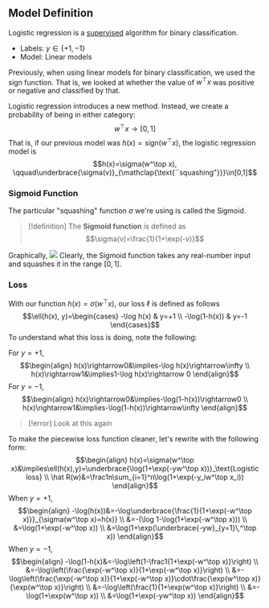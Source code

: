 ## Model Definition
Logistic regression is a [supervised](Supervised%20Learning.md) algorithm for binary classification. 

- Labels: $y\in\{+1,-1\}$
- Model: Linear models

Previously, when using linear models for binary classification, we used the $\mathrm{sign}$ function. That is, we looked at whether the value of $w^\top x$ was positive or negative and classified by that.

Logistic regression introduces a new method. Instead, we create a probability of being in either category:
$$w^\top x\rightarrow[0,1]$$
That is, if our previous model was $h(x)=\mathrm{sign}(w^\top x)$, the logistic regression model is 
$$h(x)=\sigma(w^\top x), \qquad\underbrace{\sigma(v)}_{\mathclap{\text{``squashing"}}}\in[0,1]$$
### Sigmoid Function

The particular "squashing" function $\sigma$ we're using is called the Sigmoid.

>[!definition]
>The **Sigmoid function** is defined as 
>$$\sigma(v)=\frac{1}{1+\exp(-v)}$$

Graphically, 
![](Pasted%20image%2020230927145441.png)
Clearly, the Sigmoid function takes any real-number input and squashes it in the range $[0,1]$. 

### Loss

With our function $h(x)=\sigma(w^\top x)$, our loss $\ell$ is defined as follows
$$\ell(h(x), y)=\begin{cases}
-\log h(x) & y=+1 \\
-\log(1-h(x)) & y=-1
\end{cases}$$
To understand what this loss is doing, note the following:

For $y=+1$, 
$$\begin{align}
h(x)\rightarrow0&\implies-\log h(x)\rightarrow\infty \\
h(x)\rightarrow1&\implies1-\log h(x)\rightarrow 0
\end{align}$$
For $y=-1$,
$$\begin{align}
h(x)\rightarrow0&\implies-\log(1-h(x))\rightarrow0 \\
h(x)\rightarrow1&\implies-\log(1-h(x))\rightarrow\infty
\end{align}$$
>[!error]
>Look at this again

To make the piecewise loss function cleaner, let's rewrite with the following form:
$$\begin{align}
h(x)=\sigma(w^\top x)&\implies\ell(h(x),y)=\underbrace{\log(1+\exp(-yw^\top x))}_\text{Logistic loss} \\
\hat R(w)&=\frac1n\sum_{i=1}^n\log(1+\exp(-y_iw^\top x_i))
\end{align}$$
When $y=+1$,
$$\begin{align}
-\log(h(x))&=-\log\underbrace{\frac{1}{1+\exp(-w^\top x)}}_{\sigma(w^\top x)=h(x)} \\
&=-(\log 1-\log(1+\exp(-w^\top x))) \\
&=\log(1+\exp(-w^\top x)) \\
&=\log(1+\exp(\underbrace{-yw}_{y=1}\,^\top x))
\end{align}$$
When $y=-1$,
$$\begin{align}
-\log(1-h(x)&=-\log\left(1-\frac1{1+\exp(-w^\top x)}\right) \\
&=-\log\left(\frac{\exp(-w^\top x)}{1+\exp(-w^\top x)}\right) \\
&=-\log\left(\frac{\exp(-w^\top x)}{1+\exp(-w^\top x)}\cdot\frac{\exp(w^\top x)}{\exp(w^\top x)}\right) \\
&=-\log\left(\frac{1}{1+\exp(w^\top x)}\right) \\
&=-\log(1+\exp(w^\top x)) \\
&=\log(1+\exp(-yw^\top x))
\end{align}$$

